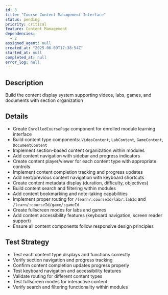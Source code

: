 ```yaml
---
id: 3
title: "Course Content Management Interface"
status: pending
priority: critical
feature: Content Management
dependencies:
  - 2
assigned_agent: null
created_at: "2025-06-09T17:38:54Z"
started_at: null
completed_at: null
error_log: null
---
```


## Description

Build the content display system supporting videos, labs, games, and documents with section organization

## Details

- Create `EnrolledCoursePage` component for enrolled module learning interface
- Build content type components: `VideoContent`, `LabContent`, `GameContent`, `DocumentContent`
- Implement section-based content organization within modules
- Add content navigation with sidebar and progress indicators
- Create content player/viewer for each content type with appropriate controls
- Implement content completion tracking and progress updates
- Add next/previous content navigation with keyboard shortcuts
- Create content metadata display (duration, difficulty, objectives)
- Build content search and filtering within modules
- Add content bookmarking and note-taking capabilities
- Implement proper routing for `/learn/:courseId/lab/:labId` and `/learn/:courseId/game/:gameId`
- Create fullscreen modes for labs and games
- Add content accessibility features (keyboard navigation, screen reader support)
- Ensure all content components follow responsive design principles

## Test Strategy

- Test each content type displays and functions correctly
- Verify section navigation and progress tracking
- Confirm content completion updates progress properly
- Test keyboard navigation and accessibility features
- Validate routing for different content types
- Test fullscreen modes for interactive content
- Verify search and filtering functionality within modules
